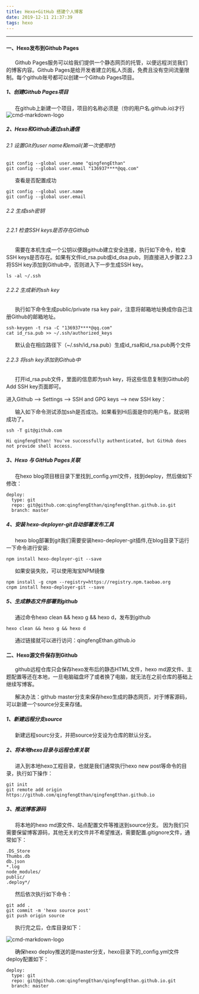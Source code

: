 ```yaml
---
title: Hexo+GitHub 搭建个人博客
date: 2019-12-11 21:37:39
tags: hexo
---
```


------
#### 一、Hexo发布到Github Pages
&nbsp;&nbsp;&nbsp;&nbsp;&nbsp;&nbsp;Github Pages服务可以给我们提供一个静态网页的托管，以便远程浏览我们的博客内容。Github Pages是给开发者建立的私人页面，免费且没有空间流量限制。每个github账号都可以创建一个Github Pages项目。 

##### 1、创建Github Pages项目
&nbsp;&nbsp;&nbsp;&nbsp;&nbsp;&nbsp;在github上新建一个项目，项目的名称必须是（你的用户名.github.io)才行 
![cmd-markdown-logo](http://139.224.113.197/20191211212249.jpg)

##### 2、Hexo和Github通过ssh通信

###### 2.1 设置Git的user name和email(第一次使用时)

```
git config --global user.name "qingfengEthan"
git config --global user.email "136937****@qq.com"
```

&nbsp;&nbsp;&nbsp;&nbsp;&nbsp;&nbsp;查看是否配置成功

```
git config --global user.name
git config --global user.email
```

###### 2.2 生成ssh密钥
###### 2.2.1 检查SSH keys是否存在Github

&nbsp;&nbsp;&nbsp;&nbsp;&nbsp;&nbsp;需要在本机生成一个公钥以便跟github建立安全连接，执行如下命令，检查SSH keys是否存在。如果有文件id_rsa.pub或id_dsa.pub，则直接进入步骤2.2.3将SSH key添加到Github中，否则进入下一步生成SSH key。

```
ls -al ~/.ssh
```
###### 2.2.2 生成新的ssh key
&nbsp;&nbsp;&nbsp;&nbsp;&nbsp;&nbsp;执行如下命令生成public/private rsa key pair，注意将邮箱地址换成你自己注册Github的邮箱地址。
```
ssh-keygen -t rsa -C "136937****@qq.com"
cat id_rsa.pub >> ~/.ssh/authorized_keys
```
&nbsp;&nbsp;&nbsp;&nbsp;&nbsp;&nbsp;默认会在相应路径下（~/.ssh/id_rsa.pub）生成id_rsa和id_rsa.pub两个文件

###### 2.2.3 将ssh key添加到Github中
&nbsp;&nbsp;&nbsp;&nbsp;&nbsp;&nbsp;打开id_rsa.pub文件，里面的信息即为ssh key，将这些信息复制到Github的Add SSH key页面即可。

进入Github --> Settings --> SSH and GPG keys --> new SSH key：

&nbsp;&nbsp;&nbsp;&nbsp;&nbsp;&nbsp;输入如下命令测试添加ssh是否成功。如果看到Hi后面是你的用户名，就说明成功了。
```
ssh -T git@github.com

Hi qingfengEthan! You've successfully authenticated, but GitHub does not provide shell access.
```


##### 3、Hexo 与 GitHub Pages关联 
&nbsp;&nbsp;&nbsp;&nbsp;&nbsp;&nbsp;在hexo blog项目根目录下里找到_config.yml文件，找到deploy，然后做如下修改：

```
deploy:
  type: git
  repo: git@github.com:qingfengEthan/qingfengEthan.github.io.git
  branch: master
```

##### 4、安装 hexo-deployer-git自动部署发布工具
&nbsp;&nbsp;&nbsp;&nbsp;&nbsp;&nbsp;hexo blog部署到git我们需要安装hexo-deployer-git插件,在blog目录下运行一下命令进行安装:
```
npm install hexo-deployer-git --save
```
&nbsp;&nbsp;&nbsp;&nbsp;&nbsp;&nbsp;如果安装失败，可以使用淘宝NPM镜像

```
npm install -g cnpm --registry=https://registry.npm.taobao.org
cnpm install hexo-deployer-git --save
```



##### 5、生成静态文件部署到github

&nbsp;&nbsp;&nbsp;&nbsp;&nbsp;&nbsp;通过命令hexo clean && hexo g && hexo d，发布到github


```
hexo clean && hexo g && hexo d
```


&nbsp;&nbsp;&nbsp;&nbsp;&nbsp;&nbsp;通过链接就可以进行访问：qingfengEthan.github.io


#### 二、Hexo源文件保存到Github
&nbsp;&nbsp;&nbsp;&nbsp;&nbsp;&nbsp;github远程仓库只会保存hexo发布后的静态HTML文件，hexo md源文件、主题配置等还在本地，一旦电脑磁盘坏了或者换了电脑，就无法在之前仓库的基础上继续写博客。<br>

&nbsp;&nbsp;&nbsp;&nbsp;&nbsp;&nbsp;解决办法：github master分支来保存hexo生成的静态网页，对于博客源码，可以新建一个source分支来存储。

##### 1、新建远程分支source
&nbsp;&nbsp;&nbsp;&nbsp;&nbsp;&nbsp;新建远程sourc分支，并把source分支设为仓库的默认分支。

##### 2、将本地hexo目录与远程仓库关联
&nbsp;&nbsp;&nbsp;&nbsp;&nbsp;&nbsp;进入到本地hexo工程目录，也就是我们通常执行hexo new post等命令的目录，执行如下操作：

```
git init
git remote add origin https://github.com/qingfengEthan/qingfengEthan.github.io
```

##### 3、推送博客源码
&nbsp;&nbsp;&nbsp;&nbsp;&nbsp;&nbsp;将本地的hexo md源文件、站点配置文件等推送到source分支。
因为我们只需要保留博客源码，其他无关的文件并不希望推送，需要配置.gitignore文件，通常如下：

```
.DS_Store
Thumbs.db
db.json
*.log
node_modules/
public/
.deploy*/
```

&nbsp;&nbsp;&nbsp;&nbsp;&nbsp;&nbsp;然后依次执行如下命令：

```
git add .
git commit -m 'hexo source post'
git push origin source
```
&nbsp;&nbsp;&nbsp;&nbsp;&nbsp;&nbsp;执行完之后，仓库目录如下：

![cmd-markdown-logo](http://139.224.113.197/20191211180305.jpg)

&nbsp;&nbsp;&nbsp;&nbsp;&nbsp;&nbsp;确保hexo deploy推送的是master分支，hexo目录下的_config.yml文件deploy配置如下：

```
deploy:
  type: git
  repo: git@github.com:qingfengEthan/qingfengEthan.github.io.git
  branch: master
```





